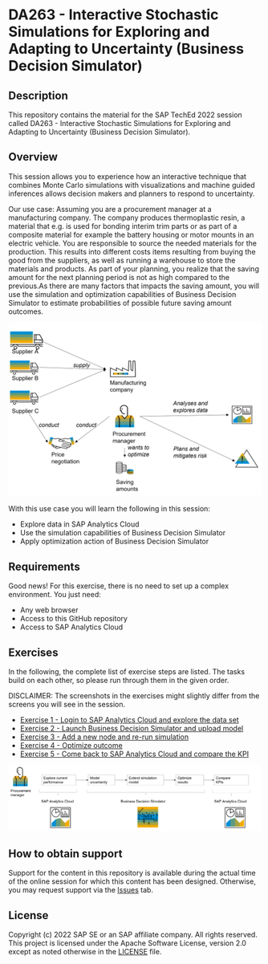 # DA263 - Interactive Stochastic Simulations for Exploring and Adapting to Uncertainty (Business Decision Simulator)

## Description

This repository contains the material for the SAP TechEd 2022 session called DA263 - Interactive Stochastic Simulations for Exploring and Adapting to Uncertainty (Business Decision Simulator).

## Overview
This session allows you to experience how an interactive technique that combines Monte Carlo simulations with visualizations and machine guided inferences allows decision makers and planners to respond to uncertainty.

Our use case: Assuming you are a procurement manager at a manufacturing company. The company produces thermoplastic resin, a material that e.g. is used for bonding interim trim parts or as part of a composite material for example the battery housing or motor mounts in an electric vehicle. You are responsible to source the needed materials for the production. This results into different costs items resulting from buying the good from the suppliers, as well as running a warehouse to store the materials and products. As part of your planning, you realize that the saving amount for the next planning period is not as high compared to the previous.As there are many factors that impacts the saving amount, you will use the simulation and optimization capabilities of Business Decision Simulator to estimate probabilities of possible future saving amount outcomes.

![](/images/use_case.png)

With this use case you will learn the following in this session:
- Explore data in SAP Analytics Cloud 
- Use the simulation capabilities of Business Decision Simulator
- Apply optimization action of Business Decision Simulator


## Requirements
Good news! For this exercise, there is no need to set up a complex environment. You just need: 

- Any web browser
- Access to this GitHub repository 
- Access to SAP Analytics Cloud

## Exercises

In the following, the complete list of exercise steps are listed. The tasks build on each other, so please run through them in the given order.

DISCLAIMER: The screenshots in the exercises might slightly differ from the screens you will see in the session. 

- [Exercise 1 - Login to SAP Analytics Cloud and explore the data set](exercises/ex1/)
- [Exercise 2 - Launch Business Decision Simulator and upload model](exercises/ex2/)
- [Exercise 3 - Add a new node and re-run simulation](exercises/ex3/)
- [Exercise 4 - Optimize outcome](exercises/ex4/)
- [Exercise 5 - Come back to SAP Analytics Cloud and compare the KPI](exercises/ex5/)

![](/images/outline_exercises.png)


## How to obtain support

Support for the content in this repository is available during the actual time of the online session for which this content has been designed. Otherwise, you may request support via the [Issues](../../issues) tab.

## License
Copyright (c) 2022 SAP SE or an SAP affiliate company. All rights reserved. This project is licensed under the Apache Software License, version 2.0 except as noted otherwise in the [LICENSE](LICENSES/Apache-2.0.txt) file.
